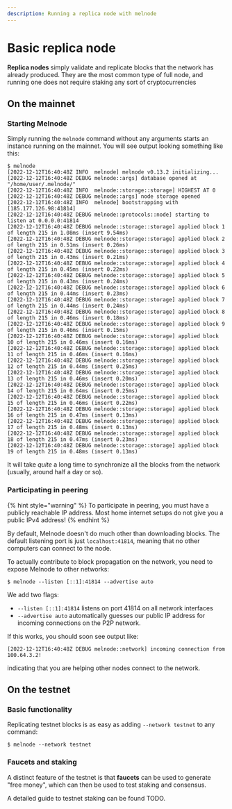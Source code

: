 ```yaml
---
description: Running a replica node with melnode
---
```


# Basic replica node

**Replica nodes** simply validate and replicate blocks that the network has already produced. They are the most common type of full node, and running one does not require staking any sort of cryptocurrencies

## On the mainnet

### Starting Melnode

Simply running the `melnode` command without any arguments starts an instance running on the mainnet. You will see output looking something like this:

```shell-session
$ melnode                                                                                                                                            
[2022-12-12T16:40:48Z INFO  melnode] melnode v0.13.2 initializing...                                                                              
[2022-12-12T16:40:48Z DEBUG melnode::args] database opened at "/home/user/.melnode/"                                                       
[2022-12-12T16:40:48Z INFO  melnode::storage::storage] HIGHEST AT 0                                                                                     
[2022-12-12T16:40:48Z DEBUG melnode::args] node storage opened                                                                                          
[2022-12-12T16:40:48Z INFO  melnode] bootstrapping with [185.177.126.98:41814]                                                                          
[2022-12-12T16:40:48Z DEBUG melnode::protocols::node] starting to listen at 0.0.0.0:41814                                                               
[2022-12-12T16:40:48Z DEBUG melnode::storage::storage] applied block 1 of length 215 in 1.08ms (insert 9.54ms)                                          
[2022-12-12T16:40:48Z DEBUG melnode::storage::storage] applied block 2 of length 215 in 0.51ms (insert 0.26ms)                                          
[2022-12-12T16:40:48Z DEBUG melnode::storage::storage] applied block 3 of length 215 in 0.43ms (insert 0.21ms)                                          
[2022-12-12T16:40:48Z DEBUG melnode::storage::storage] applied block 4 of length 215 in 0.45ms (insert 0.22ms)                                          
[2022-12-12T16:40:48Z DEBUG melnode::storage::storage] applied block 5 of length 215 in 0.43ms (insert 0.24ms)                                          
[2022-12-12T16:40:48Z DEBUG melnode::storage::storage] applied block 6 of length 215 in 0.44ms (insert 0.23ms)                                          
[2022-12-12T16:40:48Z DEBUG melnode::storage::storage] applied block 7 of length 215 in 0.44ms (insert 0.24ms)                                          
[2022-12-12T16:40:48Z DEBUG melnode::storage::storage] applied block 8 of length 215 in 0.46ms (insert 0.18ms)                                          
[2022-12-12T16:40:48Z DEBUG melnode::storage::storage] applied block 9 of length 215 in 0.46ms (insert 0.15ms)                                          
[2022-12-12T16:40:48Z DEBUG melnode::storage::storage] applied block 10 of length 215 in 0.46ms (insert 0.16ms)                                         
[2022-12-12T16:40:48Z DEBUG melnode::storage::storage] applied block 11 of length 215 in 0.46ms (insert 0.16ms)                                         
[2022-12-12T16:40:48Z DEBUG melnode::storage::storage] applied block 12 of length 215 in 0.44ms (insert 0.25ms)                                         
[2022-12-12T16:40:48Z DEBUG melnode::storage::storage] applied block 13 of length 215 in 0.46ms (insert 0.20ms)                                         
[2022-12-12T16:40:48Z DEBUG melnode::storage::storage] applied block 14 of length 215 in 0.64ms (insert 0.25ms)                                         
[2022-12-12T16:40:48Z DEBUG melnode::storage::storage] applied block 15 of length 215 in 0.46ms (insert 0.22ms)                                         
[2022-12-12T16:40:48Z DEBUG melnode::storage::storage] applied block 16 of length 215 in 0.47ms (insert 0.13ms)                                         
[2022-12-12T16:40:48Z DEBUG melnode::storage::storage] applied block 17 of length 215 in 0.48ms (insert 0.13ms)                                         
[2022-12-12T16:40:48Z DEBUG melnode::storage::storage] applied block 18 of length 215 in 0.47ms (insert 0.23ms)                                         
[2022-12-12T16:40:48Z DEBUG melnode::storage::storage] applied block 19 of length 215 in 0.48ms (insert 0.13ms)                      
```

It will take _quite_ a long time to synchronize all the blocks from the network (usually, around half a day or so).&#x20;

### Participating in peering

{% hint style="warning" %}
To participate in peering, you must have a publicly reachable IP address. Most home internet setups do not give you a public IPv4 address!
{% endhint %}

By default, Melnode doesn't do much other than downloading blocks. The default listening port is just `localhost:41814`, meaning that no other computers can connect to the node.

To actually contribute to block propagation on the network, you need to expose Melnode to other networks:

```shell-session
$ melnode --listen [::1]:41814 --advertise auto
```

We add two flags:

* `--listen [::1]:41814` listens on port 41814 on all network interfaces
* `--advertise auto` automatically guesses our public IP address for incoming connections on the P2P network.

If this works, you should soon see output like:

```
[2022-12-12T16:40:48Z DEBUG melnode::network] incoming connection from 100.64.3.2!
```

indicating that you are helping other nodes connect to the network.

## On the testnet

### Basic functionality

Replicating testnet blocks is as easy as adding `--network testnet` to any command:

```shell-session
$ melnode --network testnet
```

### Faucets and staking

A distinct feature of the testnet is that **faucets** can be used to generate "free money", which can then be used to test staking and consensus.

A detailed guide to testnet staking can be found TODO.
